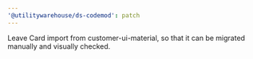 ```yaml
---
'@utilitywarehouse/ds-codemod': patch
---
```


Leave Card import from customer-ui-material, so that it can be migrated manually and visually checked.
